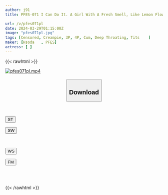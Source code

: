 ```yaml
---
author: j91
title: PFES-071 I Can Do It. A Girl With A Fresh Smell, Like Lemon Flowers In Freshly Squeezed Milk. Maho

url: /v/pfes071pl
date: 2024-03-29T01:15:00Z
image: "pfes071pl.jpg"
tags: [Censored, Creampie, 3P, 4P, Cum, Deep Throating, Tits	]
maker: [Hsoda   , PFES]
actress: [ ]
---
```



{{< rawhtml >}}

<div class="video" data-videoid="dqQjJGzed8ikkmO">
    <a href="javascript:;">
        <img src="/v/pfes071pl/pfes071pl.jpg" width="WIDTH" height="HEIGHT" alt="pfes071pl.mp4" loading="lazy">
    </a>
</div>

<script type="text/javascript" src="https://j91.asia/asset/on-demand-st.js"></script>

<br>
  <link rel="stylesheet" href="https://j91.asia/asset/bs5.css">
  
  <center>
  <button class="btn btn-primary" type="button" data-bs-toggle="collapse" data-bs-target=".multi-collapse" aria-expanded="false" aria-controls="multiCollapseExample1 multiCollapseExample2"><h2>Download</h2></button></center>
</p>
<div class="row">
  <div class="col">
    <div class="collapse multi-collapse" id="multiCollapseExample1">
      <div class="card card-body">
	      	      <br>
<div class="buttons">  
<p><a href="https://streamtape.to/v/dqQjJGzed8ikkmO" target="_blank"><button class="btn-hover color-3"><i class="fa fa-download"></i> ST</button></a></p>
<p><a href="https://asnwish.com/un3beef4eult" target="_blank"><button class="btn-hover color-2"><i class="fa fa-download"></i> SW</button></a></p></div>
    </div>
  </div>
</div>
  <div class="col">
    <div class="collapse multi-collapse" id="multiCollapseExample2">
      <div class="card card-body">
	      <br>
<div class="buttons">
<p><a href="https://wolfstream.tv/5ldwbkkye7yz"><button class="btn-hover color-9"><i class="fa fa-download"></i> WS</button></a></p>
<p><a href="https://filemoon.sx/d/5ldwbkkye7yz"><button class="btn-hover color-8"><i class="fa fa-download"></i> FM</button></a></p></div>
<br><br>
      </div>
    </div>
  </div>
</div>

{{< /rawhtml >}}